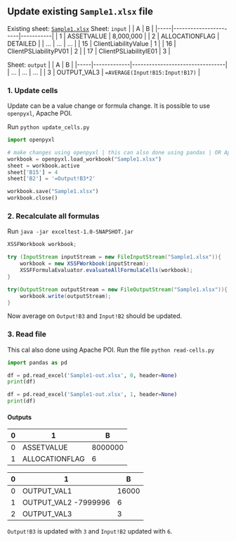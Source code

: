 ## Update existing `Sample1.xlsx` file

Existing sheet: [`Sample1.xlsx`](Sample1.xlsx)
Sheet: `input`
|     | A                     | B         |
|-----|-----------------------|-----------|
| 1   | ASSETVALUE            | 8,000,000 |
| 2   | ALLOCATIONFLAG        | DETAILED  |
| ... | ...                   | ...       |
| 15  | ClientLiabilityValue  | 1         |
| 16  | ClientPSLiabilityPV01 | 2         |
| 17  | ClientPSLiabilityIE01 | 3         |

Sheet: `output`
|     | A           | B                               |
|-----|-------------|---------------------------------|
| ... | ...         | ...                             |
| 3   | OUTPUT_VAL3 | `=AVERAGE(Input!B15:Input!B17)` |

### 1. Update cells

Update can be a value change or formula change. It is possible to use `openpyxl`, Apache POI.

Run `python update_cells.py`

```py
import openpyxl

# make changes using openpyxl | this can also done using pandas | OR Apache POI <- JAVA
workbook = openpyxl.load_workbook("Sample1.xlsx")
sheet = workbook.active
sheet['B15'] = 4
sheet['B2'] = '=Output!B3*2'

workbook.save("Sample1.xlsx")
workbook.close()
```

### 2. Recalculate all formulas

Run `java -jar exceltest-1.0-SNAPSHOT.jar`

```java
XSSFWorkbook workbook;

try (InputStream inputStream = new FileInputStream("Sample1.xlsx")){
    workbook = new XSSFWorkbook(inputStream);
    XSSFFormulaEvaluator.evaluateAllFormulaCells(workbook);
}

try(OutputStream outputStream = new FileOutputStream("Sample1.xlsx")){
    workbook.write(outputStream);
}
```

Now average on `Output!B3` and `Input!B2` should be updated.

### 3. Read file

This cal also done using Apache POI.
Run the file `python read-cells.py`

```py
import pandas as pd

df = pd.read_excel('Sample1-out.xlsx', 0, header=None)
print(df)

df = pd.read_excel('Sample1-out.xlsx', 1, header=None)
print(df)
```

#### Outputs

| 0 | 1              | B       |
|---|----------------|---------|
| 0 | ASSETVALUE     | 8000000 |
| 1 | ALLOCATIONFLAG | 6       |

| 0 | 1                    | B     |
|---|----------------------|-------|
| 0 | OUTPUT_VAL1          | 16000 |
| 1 | OUTPUT_VAL2 -7999996 | 6     |
| 2 | OUTPUT_VAL3          | 3     |

`Output!B3` is updated with `3` and `Input!B2` updated with `6`.